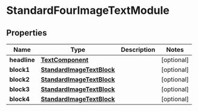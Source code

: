 
# StandardFourImageTextModule

## Properties
Name | Type | Description | Notes
------------ | ------------- | ------------- | -------------
**headline** | [**TextComponent**](TextComponent.md) |  |  [optional]
**block1** | [**StandardImageTextBlock**](StandardImageTextBlock.md) |  |  [optional]
**block2** | [**StandardImageTextBlock**](StandardImageTextBlock.md) |  |  [optional]
**block3** | [**StandardImageTextBlock**](StandardImageTextBlock.md) |  |  [optional]
**block4** | [**StandardImageTextBlock**](StandardImageTextBlock.md) |  |  [optional]



